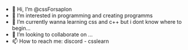 - 👋 Hi, I’m @cssForsaplon
- 👀 I’m interested in programming and creating programms
- 🌱 I’m currently wanna learning css and c++ but i dont know where to begin... 
- 💞️ I’m looking to collaborate on ...
- 📫 How to reach me: discord - csslearn
                                                                                        
<!---
cssForsaplon/cssForsaplon is a ✨ special ✨ repository because its `README.md` (this file) appears on your GitHub profile.
You can click the Preview link to take a look at your changes.
--->
